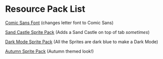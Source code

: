 # Resource Pack List

[Comic Sans Font](../ComicSans.md) (changes letter font to Comic Sans)

[Sand Castle Sprite Pack](../Sandcastle.md) (Adds a Sand Castle on top of tab *sometimes*)

[Dark Mode Sprite Pack](../DarkMode.md) (All the Sprites are dark blue to make a Dark Mode)

[Autumn Sprite Pack](../AutumnSpritePack.md) (Autumn themed look!)
